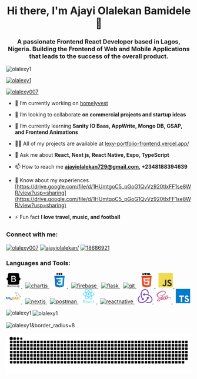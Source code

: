 <h1 align="center">Hi there, I'm Ajayi Olalekan Bamidele 👋</h1>
<h3 align="center">A passionate Frontend React Developer based in Lagos, Nigeria. Building the Frontend of Web and Mobile Applications that leads to the success of the overall product.</h3>

<p align="left"> <img src="https://komarev.com/ghpvc/?username=olalexy1&label=Profile%20views&color=0e75b6&style=flat" alt="olalexy1" /> </p>
<p align="left"> <a href="https://github.com/ryo-ma/github-profile-trophy"><img src="https://github-profile-trophy.vercel.app/?username=olalexy1&theme=radical" alt="olalexy1" /></a> </p>
<p align="left"> <a href="https://twitter.com/olalexy007" target="blank"><img src="https://img.shields.io/twitter/follow/olalexy007?logo=twitter&style=for-the-badge" alt="olalexy007" /></a></p>

- 🔭 I’m currently working on [homelyvest](https://homelyvest.vercel.app/)
  
- 👯 I’m looking to collaborate **on commercial projects and startup ideas**

- 🌱 I’m currently learning **Sanity IO Baas, AppWrite, Mongo DB, GSAP, and Frontend Animations**

- 👨‍💻 All of my projects are available at [lexy-portfolio-frontend.vercel.app/](lexy-portfolio-frontend.vercel.app/)

- 💬 Ask me about **React, Next js, React Native, Expo, TypeScript**

- 📫 How to reach me **ajayiolalekan729@gmail.com, +2348188394639**

- 📄 Know about my experiences [https://drive.google.com/file/d/1HUmtgoC5_pGoG1QvVz920tlxFF1se8WR/view?usp=sharing](https://drive.google.com/file/d/1HUmtgoC5_pGoG1QvVz920tlxFF1se8WR/view?usp=sharing)

- ⚡ Fun fact **I love travel, music, and football**

<h3 align="left">Connect with me:</h3>
<p align="left">
<a href="https://twitter.com/olalexy007" target="blank"><img align="center" src="https://raw.githubusercontent.com/rahuldkjain/github-profile-readme-generator/master/src/images/icons/Social/twitter.svg" alt="olalexy007" height="30" width="40" /></a>
<a href="https://linkedin.com/in/ajayiolalekan/" target="blank"><img align="center" src="https://raw.githubusercontent.com/rahuldkjain/github-profile-readme-generator/master/src/images/icons/Social/linked-in-alt.svg" alt="ajayiolalekan/" height="30" width="40" /></a>
<a href="https://stackoverflow.com/users/18686921" target="blank"><img align="center" src="https://raw.githubusercontent.com/rahuldkjain/github-profile-readme-generator/master/src/images/icons/Social/stack-overflow.svg" alt="18686921" height="30" width="40" /></a>
</p>

<h3 align="left">Languages and Tools:</h3>
<p align="left"> <a href="https://getbootstrap.com" target="_blank" rel="noreferrer"> <img src="https://raw.githubusercontent.com/devicons/devicon/master/icons/bootstrap/bootstrap-plain-wordmark.svg" alt="bootstrap" width="40" height="40"/> </a> &nbsp; <a href="https://www.chartjs.org" target="_blank" rel="noreferrer"> <img src="https://www.chartjs.org/media/logo-title.svg" alt="chartjs" width="40" height="40"/> </a> &nbsp; <a href="https://www.w3schools.com/css/" target="_blank" rel="noreferrer"> <img src="https://raw.githubusercontent.com/devicons/devicon/master/icons/css3/css3-original-wordmark.svg" alt="css3" width="40" height="40"/> </a>&nbsp; <a href="https://firebase.google.com/" target="_blank" rel="noreferrer"> <img src="https://www.vectorlogo.zone/logos/firebase/firebase-icon.svg" alt="firebase" width="40" height="40"/> </a> &nbsp; <a href="https://flask.palletsprojects.com/" target="_blank" rel="noreferrer"> <img src="https://www.vectorlogo.zone/logos/pocoo_flask/pocoo_flask-icon.svg" alt="flask" width="40" height="40"/> </a> &nbsp; <a href="https://git-scm.com/" target="_blank" rel="noreferrer"> <img src="https://www.vectorlogo.zone/logos/git-scm/git-scm-icon.svg" alt="git" width="40" height="40"/> </a> &nbsp; <a href="https://www.w3.org/html/" target="_blank" rel="noreferrer"> <img src="https://raw.githubusercontent.com/devicons/devicon/master/icons/html5/html5-original-wordmark.svg" alt="html5" width="40" height="40"/> </a> &nbsp; <a href="https://developer.mozilla.org/en-US/docs/Web/JavaScript" target="_blank" rel="noreferrer"> <img src="https://raw.githubusercontent.com/devicons/devicon/master/icons/javascript/javascript-original.svg" alt="javascript" width="40" height="40"/> </a> &nbsp; <a href="https://www.mysql.com/" target="_blank" rel="noreferrer"> <img src="https://raw.githubusercontent.com/devicons/devicon/master/icons/mysql/mysql-original-wordmark.svg" alt="mysql" width="40" height="40"/> </a> &nbsp; <a href="https://nextjs.org/" target="_blank" rel="noreferrer"> <img src="https://cdn.worldvectorlogo.com/logos/nextjs-2.svg" alt="nextjs" width="40" height="40"/> </a> &nbsp; <a href="https://postman.com" target="_blank" rel="noreferrer"> <img src="https://www.vectorlogo.zone/logos/getpostman/getpostman-icon.svg" alt="postman" width="40" height="40"/> </a> &nbsp; <a href="https://reactjs.org/" target="_blank" rel="noreferrer"> <img src="https://raw.githubusercontent.com/devicons/devicon/master/icons/react/react-original-wordmark.svg" alt="react" width="40" height="40"/> </a> &nbsp; <a href="https://reactnative.dev/" target="_blank" rel="noreferrer"> <img src="https://reactnative.dev/img/header_logo.svg" alt="reactnative" width="40" height="40"/> </a> &nbsp; <a href="https://redux.js.org" target="_blank" rel="noreferrer"> <img src="https://raw.githubusercontent.com/devicons/devicon/master/icons/redux/redux-original.svg" alt="redux" width="40" height="40"/> </a> &nbsp; <a href="https://sass-lang.com" target="_blank" rel="noreferrer"> <img src="https://raw.githubusercontent.com/devicons/devicon/master/icons/sass/sass-original.svg" alt="sass" width="40" height="40"/> </a> &nbsp; <a href="https://www.typescriptlang.org/" target="_blank" rel="noreferrer"> <img src="https://raw.githubusercontent.com/devicons/devicon/master/icons/typescript/typescript-original.svg" alt="typescript" width="40" height="40"/> </a> </p>

<p><img align="left" src="https://github-readme-stats.vercel.app/api/top-langs?username=olalexy1&show_icons=true&locale=en&layout=compact&theme=radical&border_radius=8&langs_count=8" alt="olalexy1" /></p>

<p>&nbsp;<img align="center" src="https://github-readme-stats.vercel.app/api?username=olalexy1&show_icons=true&locale=en&theme=radical&border_radius=8" alt="olalexy1" /></p>

<p><img align="center" src="https://github-readme-streak-stats.herokuapp.com/?user=olalexy1&theme=radical" alt="olalexy1&border_radius=8" /></p>

![Snake animation](https://raw.githubusercontent.com/Olalexy1/Olalexy1/output/github-contribution-grid-snake-dark.svg)
